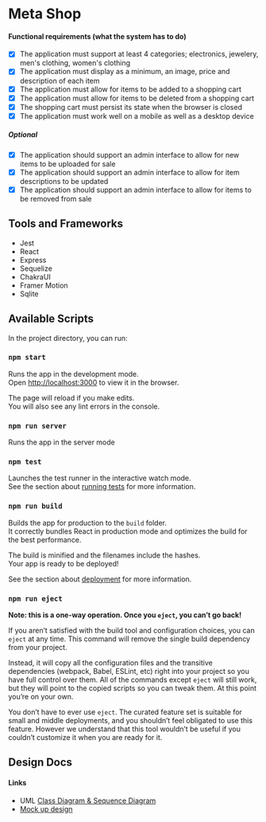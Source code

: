 # Meta Shop

#### Functional requirements (what the system has to do)

- [x] The application must support at least 4 categories; electronics, jewelery, men's clothing, women's clothing
- [x] The application must display as a minimum, an image, price and description of each item
- [x] The application must allow for items to be added to a shopping cart
- [x] The application must allow for items to be deleted from a shopping cart
- [x] The shopping cart must persist its state when the browser is closed
- [x] The application must work well on a mobile as well as a desktop device

##### Optional

- [x] The application should support an admin interface to allow for new items to be uploaded for sale
- [x] The application should support an admin interface to allow for item descriptions to be updated
- [x] The application should support an admin interface to allow for items to be removed from sale

## Tools and Frameworks

- Jest
- React
- Express
- Sequelize
- ChakraUI
- Framer Motion
- Sqlite

## Available Scripts

In the project directory, you can run:

### `npm start`

Runs the app in the development mode.\
Open [http://localhost:3000](http://localhost:3000) to view it in the browser.

The page will reload if you make edits.\
You will also see any lint errors in the console.

### `npm run server`

Runs the app in the server mode

### `npm test`

Launches the test runner in the interactive watch mode.\
See the section about [running tests](https://facebook.github.io/create-react-app/docs/running-tests) for more information.

### `npm run build`

Builds the app for production to the `build` folder.\
It correctly bundles React in production mode and optimizes the build for the best performance.

The build is minified and the filenames include the hashes.\
Your app is ready to be deployed!

See the section about [deployment](https://facebook.github.io/create-react-app/docs/deployment) for more information.

### `npm run eject`

**Note: this is a one-way operation. Once you `eject`, you can’t go back!**

If you aren’t satisfied with the build tool and configuration choices, you can `eject` at any time. This command will remove the single build dependency from your project.

Instead, it will copy all the configuration files and the transitive dependencies (webpack, Babel, ESLint, etc) right into your project so you have full control over them. All of the commands except `eject` will still work, but they will point to the copied scripts so you can tweak them. At this point you’re on your own.

You don’t have to ever use `eject`. The curated feature set is suitable for small and middle deployments, and you shouldn’t feel obligated to use this feature. However we understand that this tool wouldn’t be useful if you couldn’t customize it when you are ready for it.

## Design Docs

#### Links

- UML [Class Diagram & Sequence Diagram](https://excalidraw.com/#json=aD1KB6lg6NxBzQdZiw_Ia,QUXezO4iCetE2_n7lEFHug)
- [Mock up design](https://design.penpot.app/#/workspace/14752740-53b9-11ec-ac6a-dfb9a7b9ff1b/2aa58af0-53b9-11ec-ac6a-dfb9a7b9ff1b?page-id=2aa58af1-53b9-11ec-ac6a-dfb9a7b9ff1b)
